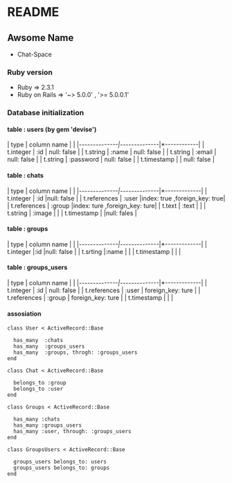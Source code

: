 # README

## Awsome Name

* Chat-Space

### Ruby version
* Ruby  => 2.3.1
* Ruby on Rails => '~> 5.0.0' , '>= 5.0.0.1'

### Database initialization

#### table : users  (by gem 'devise')
| type          | column name   |             |
|*--------------|*--------------|*------------|
| t.integer     | :id           | null: false |
| t.string      | :name         | null: false |
| t.string      | :email        | null: false |
| t.string      | :password     | null: false |
| t.timestamp   |               | null: false |


#### table : chats
| type          | column name   |              |
|*--------------|*--------------|*-------------|
| t.integer     | :id           |null: false   |
| t.references  | :user         |index: true ,foreign_key: true|
| t.references  | :group        |index: ture ,foreign_key: ture|
| t.text        | :text         |              |
| t.string      | :image        |              |
| t.timestamp   |               |null: fales   |

#### table : groups

| type          | column name   |              |
|*--------------|*--------------|*-------------|
| t.integer     |:id            |null: false   |
| t.srting      |:name          |              |
| t.timestamp   |               |              |

#### table : groups_users
| type          | column name   |              |
|*--------------|*--------------|*-------------|
| t.integer     | :id           | null: false  |
| t.references  | :user         | foreign_key: ture |
| t.references  | :group        | foreign_key: ture |
| t.timestamp   |               |              |

#### assosiation

```
class User < ActiveRecord::Base

  has_many  :chats
  has_many  :groups_users
  has_many  :groups, throgh: :groups_users
end
```

```
class Chat < ActiveRecord::Base

  belongs_to :group
  belongs_to :user
end
```

```
class Groups < ActiveRecord::Base

  has_many :chats
  has_many :groups_users
  has_many :user, through: :groups_users
end
```
```
class GroupsUsers < ActiveRecord::Base

  groups_users belongs_to: users
  groups_users belongs_to: groups
end
```

